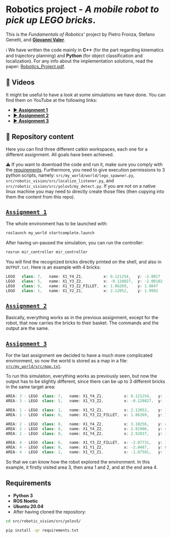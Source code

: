 # Robotics project - _A mobile robot to pick up LEGO bricks_.
This is the _Fundamentals of Robotics'_ project by Pietro Fronza, Stefano Genetti, and [**Giovanni Valer**](https://github.com/jo-valer).

ℹ We have written the code mainly in **C++** (for the part regarding kinematics and trajectory planning) and **Python** (for object classification and localization). For any info about the implementation solutions, read the paper: <a href="https://github.com/jo-valer/Robotics/blob/main/Robotics_Project.pdf">Robotics_Project.pdf</a>.

## 🎥 Videos
It might be useful to have a look at some simulations we have done. You can find them on YouTube at the following links:
- <a href="https://youtu.be/23n-PxkJd8o">▶️ **Assignment 1**</a>
- <a href="https://youtu.be/45ijPx6vJCo">▶️ **Assignment 2**</a>
- <a href="https://youtu.be/dLTMpczgzr8">▶️ **Assignment 3**</a>

## 📁 Repository content 
Here you can find three different catkin workspaces, each one for a different assignment. All goals have been achieved.

⚠️ If you want to download the code and run it, make sure you comply with the <a href="#requirements">requirements</a>. Furthermore, you need to give execution permissions to 3 python scripts, namely: `src/my_world/world/lego_spawner.py`, `src/robotic_vision/src/localize_listener.py`, and `src/robotic_vision/src/yolov5/my_detect.py`. If you are not on a native linux machine you may need to directly create those files (then copying into them the content from this repo).


## <a href="https://github.com/jo-valer/Robotics/tree/main/Assignment_1">`Assignment_1`</a>
The whole environment has to be launched with:
  ```sh
  roslaunch my_world startcomplete.launch
  ```
After having un-paused the simulation, you can run the controller:
  ```sh
  rosrun mir_controller mir_controller
  ```
You will find the recognized bricks directly printed on the shell, and also in `OUTPUT.txt`. Here is an example with 4 bricks:
  ```java
  LEGO   class: 7,   name: X1_Y4_Z1,         x: 0.121254,   y: -2.0017
  LEGO   class: 5,   name: X1_Y3_Z2,         x: -0.120827,  y: -2.00102
  LEGO   class: 6,   name: X1_Y3_Z2_FILLET,  x: 1.86269,    y: 1.9847
  LEGO   class: 1,   name: X1_Y2_Z1,         x: 2.12052,    y: 1.9992
  ```


## <a href="https://github.com/jo-valer/Robotics/tree/main/Assignment_2">`Assignment_2`</a>
Basically, everything works as in the previous assignment, except for the robot, that now carries the bricks to their basket. The commands and the output are the same.


## <a href="https://github.com/jo-valer/Robotics/tree/main/Assignment_3">`Assignment_3`</a>
For the last assignment we decided to have a much more complicated environment, so now the world is stored as a map in a file: <a href="https://github.com/jo-valer/Robotics/tree/main/Assignment_3/src/my_world/src/map.txt">`src/my_world/src/map.txt`</a>.

To run this simulation, everything works as previously seen, but now the output has to be slightly different, since there can be up to 3 different bricks in the same target area:
  ```java
  AREA: 3 - LEGO  class: 7,   name: X1_Y4_Z1,         x: 0.121254,   y: -2.0017
  AREA: 3 - LEGO  class: 5,   name: X1_Y3_Z2,         x: -0.120827,  y: -2.00102
  
  AREA: 1 - LEGO  class: 1,   name: X1_Y2_Z1,         x: 2.12052,    y: 1.9992
  AREA: 1 - LEGO  class: 6,   name: X1_Y3_Z2_FILLET,  x: 1.86269,    y: 1.9847
  
  AREA: 2 - LEGO  class: 8,   name: X1_Y4_Z2,         x: 3.10256,    y: 4.01493
  AREA: 2 - LEGO  class: 8,   name: X1_Y4_Z2,         x: 2.91906,    y: 4.11383
  AREA: 2 - LEGO  class: 8,   name: X1_Y4_Z2,         x: 2.92037,    y: 3.90152
  
  AREA: 4 - LEGO  class: 6,   name: X1_Y3_Z2_FILLET,  x: -2.07731,   y: 1.06888
  AREA: 4 - LEGO  class: 0,   name: X1_Y1_Z2,         x: -2.0487,    y: 0.887195
  AREA: 4 - LEGO  class: 1,   name: X1_Y2_Z1,         x: -1.87581,   y: 1.04202
  ```
So that we can know how the robot explored the environment. In this example, it firstly visited area 3, then area 1 and 2, and at the end area 4.


## Requirements
- **Python 3**
- **ROS Noetic**
- **Ubuntu 20.04**
- After having cloned the repository:
```sh
cd src/robotic_vision/src/yolov5/
```
```sh
pip install -qr requirements.txt
```

